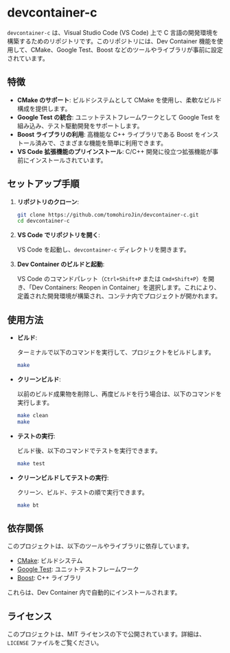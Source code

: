 # devcontainer-c

`devcontainer-c` は、Visual Studio Code (VS Code) 上で C 言語の開発環境を構築するためのリポジトリです。このリポジトリには、Dev Container 機能を使用して、CMake、Google Test、Boost などのツールやライブラリが事前に設定されています。

## 特徴

- **CMake のサポート**: ビルドシステムとして CMake を使用し、柔軟なビルド構成を提供します。
- **Google Test の統合**: ユニットテストフレームワークとして Google Test を組み込み、テスト駆動開発をサポートします。
- **Boost ライブラリの利用**: 高機能な C++ ライブラリである Boost をインストール済みで、さまざまな機能を簡単に利用できます。
- **VS Code 拡張機能のプリインストール**: C/C++ 開発に役立つ拡張機能が事前にインストールされています。

## セットアップ手順

1. **リポジトリのクローン**:

   ```bash
   git clone https://github.com/tomohiroJin/devcontainer-c.git
   cd devcontainer-c
   ```

2. **VS Code でリポジトリを開く**:

   VS Code を起動し、`devcontainer-c` ディレクトリを開きます。

3. **Dev Container のビルドと起動**:

   VS Code のコマンドパレット（`Ctrl+Shift+P` または `Cmd+Shift+P`）を開き、「Dev Containers: Reopen in Container」を選択します。これにより、定義された開発環境が構築され、コンテナ内でプロジェクトが開かれます。

## 使用方法

- **ビルド**:

  ターミナルで以下のコマンドを実行して、プロジェクトをビルドします。

  ```bash
  make
  ```

- **クリーンビルド**:

  以前のビルド成果物を削除し、再度ビルドを行う場合は、以下のコマンドを実行します。

  ```bash
  make clean
  make
  ```

- **テストの実行**:

  ビルド後、以下のコマンドでテストを実行できます。

  ```bash
  make test
  ```

- **クリーンビルドしてテストの実行**:

  クリーン、ビルド、テストの順で実行できます。

  ```bash
  make bt
  ```

## 依存関係

このプロジェクトは、以下のツールやライブラリに依存しています。

- [CMake](https://cmake.org/): ビルドシステム
- [Google Test](https://github.com/google/googletest): ユニットテストフレームワーク
- [Boost](https://www.boost.org/): C++ ライブラリ

これらは、Dev Container 内で自動的にインストールされます。

## ライセンス

このプロジェクトは、MIT ライセンスの下で公開されています。詳細は、`LICENSE` ファイルをご覧ください。
